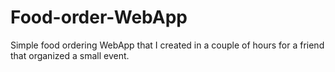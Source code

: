 # Food-order-WebApp
Simple food ordering WebApp that I created in a couple of hours for a friend that organized a small event.
